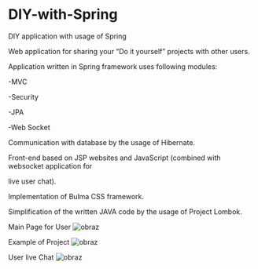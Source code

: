 # DIY-with-Spring
DIY application with usage of Spring

Web application for sharing your “Do it yourself” projects with other users.

Application written in Spring framework uses following modules: 

-MVC

-Security

-JPA

-Web Socket

Communication with database by the usage of Hibernate.

Front-end based on JSP websites and JavaScript (combined with websocket application for

live user chat).

Implementation of Bulma CSS framework. 

Simplification of the written JAVA code by the usage of Project Lombok.


Main Page for User
![obraz](https://user-images.githubusercontent.com/101294812/196003686-4767c570-f697-49b8-8a07-8e2fa457c7d3.png)



Example of Project
![obraz](https://user-images.githubusercontent.com/101294812/196003612-35577194-5b49-49b2-a171-ede5fd80d70b.png)



User live Chat
![obraz](https://user-images.githubusercontent.com/101294812/196003825-f84d7552-6943-4014-843c-7ecc4c980a90.png)
